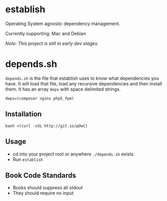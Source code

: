 establish
========
Operating System agnostic dependency management.

Currently supporting: Mac and Debian

*Note: This project is still in early dev stages.*  

depends.sh
==========
`depends.sh` is the file that establish uses to know what dependencies
you have. It will load that file, load any recursive dependencies and
then install them. It has an array `deps` with space delimited strings.
````
deps=(composer nginx php5_fpm)
````

Installation
------------

`bash <(curl -sSL http://git.io/pOwC)`

Usage
-----
  - cd into your project root or anywhere `./depends.sh` exists.
  - Run `establish`


Book Code Standards
-------------------
  - Books should suppress all stdout
  - They should require no input
